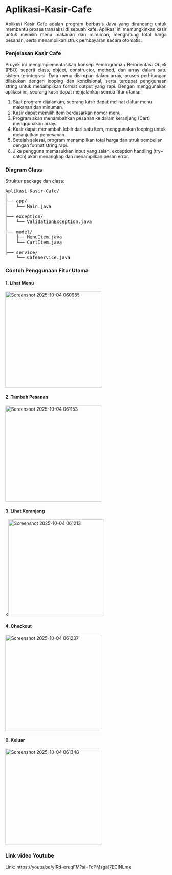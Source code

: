 <h1>Aplikasi-Kasir-Cafe</h1>
<div align="Justify">Aplikasi Kasir Cafe adalah program berbasis Java yang dirancang untuk membantu proses transaksi di sebuah kafe. Aplikasi ini memungkinkan kasir untuk memilih menu makanan dan minuman, menghitung total harga pesanan, serta menampilkan struk pembayaran secara otomatis.</div>
<h3>Penjelasan Kasir Cafe</h3>
<div align="Justify">Proyek ini mengimplementasikan konsep Pemrograman Berorientasi Objek (PBO) seperti class, object, constructor, method, dan array dalam satu sistem terintegrasi. Data menu disimpan dalam array, proses perhitungan dilakukan dengan looping dan kondisional, serta terdapat penggunaan string untuk menampilkan format output yang rapi.
Dengan menggunakan aplikasi ini, seorang kasir dapat menjalankan semua fitur utama:</div>
  
1. Saat program dijalankan, seorang kasir dapat melihat daftar menu makanan dan minuman.
2. Kasir dapat memilih item berdasarkan nomor menu.
3. Program akan menambahkan pesanan ke dalam keranjang (Cart) menggunakan array.
4. Kasir dapat menambah lebih dari satu item, menggunakan looping untuk melanjutkan pemesanan.
5. Setelah selesai, program menampilkan total harga dan struk pembelian dengan format string rapi.
6. Jika pengguna memasukkan input yang salah, exception handling (try–catch) akan menangkap dan menampilkan pesan error.

<h3>Diagram Class</h3>
Struktur package dan class:
<pre>Aplikasi-Kasir-Cafe/
│
├── app/
│   └── Main.java                
│
├── exception/
│   └── ValidationException.java 
│
├── model/
│   ├── MenuItem.java                   
│   └── CartItem.java               
│
├── service/
    └── CafeService.java</pre>
<h3>Contoh Penggunaan Fitur Utama</h3>
<h4>1. Lihat Menu</h4>
<img width="300" height="300" alt="Screenshot 2025-10-04 060955" src="https://github.com/user-attachments/assets/0b5e5660-e064-4f71-b17b-630b8aa0cd31" />
<h4>2. Tambah Pesanan</h4>
<img width="300" height="300" alt="Screenshot 2025-10-04 061153" src="https://github.com/user-attachments/assets/628bb06f-04c6-4644-b1a3-27ac8c6630f1" />
<h4>3. Lihat Keranjang</h4>
<<img width="300" height="300" alt="Screenshot 2025-10-04 061213" src="https://github.com/user-attachments/assets/5d51a7fa-b377-47b4-a9cf-2d5adb8f0761" />
<h4>4. Checkout</h4>
<img width="300" height="300" alt="Screenshot 2025-10-04 061237" src="https://github.com/user-attachments/assets/ed1d84bc-a37e-48dc-bbc8-450fad838a32" />
<h4>0. Keluar</h4>
<img width="300" height="300" alt="Screenshot 2025-10-04 061348" src="https://github.com/user-attachments/assets/2eadc19a-a03a-42b9-b139-51ad4343910a" />
<h3>Link video Youtube</h3>
Link: https://youtu.be/yIRd-eruqFM?si=FcPMsgal7ECINLme
